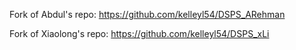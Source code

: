 Fork of Abdul's repo: https://github.com/kelleyl54/DSPS_ARehman

Fork of Xiaolong's repo: https://github.com/kelleyl54/DSPS_xLi 
